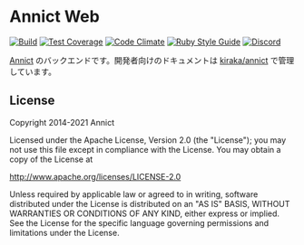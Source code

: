 # Annict Web

[![Build](https://github.com/kiraka/annict-web/actions/workflows/build.yml/badge.svg)](https://github.com/kiraka/annict-web/actions/workflows/build.yml)
[![Test Coverage](https://api.codeclimate.com/v1/badges/ba10b596888853bc3f83/test_coverage)](https://codeclimate.com/github/annict/annict/test_coverage)
[![Code Climate](https://codeclimate.com/github/annict/annict/badges/gpa.svg)](https://codeclimate.com/github/annict/annict)
[![Ruby Style Guide](https://img.shields.io/badge/code_style-standard-brightgreen.svg)](https://github.com/testdouble/standard)
[![Discord](https://camo.githubusercontent.com/b12a95e20b7ca35f918c0ab5103fe56b6f44c067/68747470733a2f2f696d672e736869656c64732e696f2f62616467652f636861742d6f6e253230646973636f72642d3732383964612e737667)](https://discord.gg/PVJRUKP)

[Annict](https://annict.jp) のバックエンドです。開発者向けのドキュメントは [kiraka/annict](https://github.com/kiraka/annict) で管理しています。

## License

Copyright 2014-2021 Annict

Licensed under the Apache License, Version 2.0 (the "License");
you may not use this file except in compliance with the License.
You may obtain a copy of the License at

http://www.apache.org/licenses/LICENSE-2.0

Unless required by applicable law or agreed to in writing, software
distributed under the License is distributed on an "AS IS" BASIS,
WITHOUT WARRANTIES OR CONDITIONS OF ANY KIND, either express or implied.
See the License for the specific language governing permissions and
limitations under the License.
